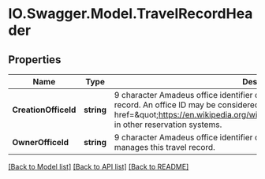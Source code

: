 # IO.Swagger.Model.TravelRecordHeader
## Properties

Name | Type | Description | Notes
------------ | ------------- | ------------- | -------------
**CreationOfficeId** | **string** | 9 character Amadeus office identifier of the travel agency that created this travel record. An office ID may be considered as equivalent to a &lt;a href&#x3D;\&quot;https://en.wikipedia.org/wiki/Pseudo_city_code\&quot;&gt;PCC&lt;/a&gt; in other reservation systems. | 
**OwnerOfficeId** | **string** | 9 character Amadeus office identifier of the travel agency that owns and manages this travel record. | 

[[Back to Model list]](../README.md#documentation-for-models) [[Back to API list]](../README.md#documentation-for-api-endpoints) [[Back to README]](../README.md)

